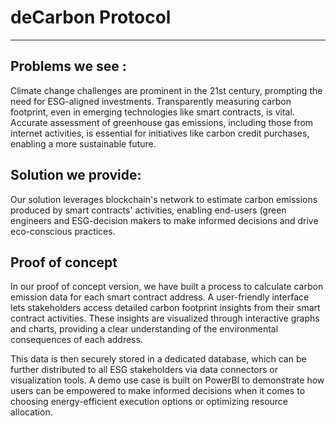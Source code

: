 # deCarbon Protocol
---------------
## Problems we see :

Climate change challenges are prominent in the 21st century, prompting the need for ESG-aligned investments. Transparently measuring carbon footprint, even in emerging technologies like smart contracts, is vital. Accurate assessment of greenhouse gas emissions, including those from internet activities, is essential for initiatives like carbon credit purchases, enabling a more sustainable future.
## Solution we provide: 

Our solution leverages blockchain's network to estimate carbon emissions produced by smart contracts' activities, enabling end-users (green engineers and ESG-decision makers to make informed decisions and drive eco-conscious practices.

## Proof of concept 
In our proof of concept version, we have built a process to calculate carbon emission data for each smart contract address. A user-friendly interface lets stakeholders access detailed carbon footprint insights from their smart contract activities. These insights are visualized through interactive graphs and charts, providing a clear understanding of the environmental consequences of each address.


This data is then securely stored in a dedicated database,  which can be further distributed to all ESG stakeholders via data connectors or visualization tools. A demo use case is built on PowerBI to demonstrate how users can be empowered to make informed decisions when it comes to choosing energy-efficient execution options or optimizing resource allocation.
